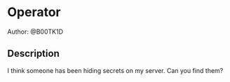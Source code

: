 # Operator
Author: @B00TK1D

## Description
I think someone has been hiding secrets on my server. Can you find them?

